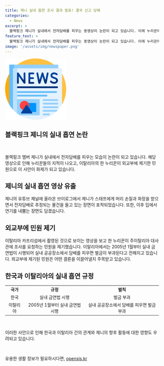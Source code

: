 ```yaml
---
title: 제니 실내 흡연 조사 결과 발표! 결국 신고 당해
categories:
  - News
excerpt: >
  블랙핑크 제니가 실내에서 전자담배를 피우는 동영상이 논란이 되고 있습니다. 이에 누리꾼이 해당 사건을 대한민국 대사관에 신고했으며, 이탈리아의 실내 금연법을 언급하며 제니에 대한 엄중한 조사와 처분을 촉구했습니다. 또한, 외교부에 민원까지 접수했다고 밝혔습니다. 해당 동영상을 통해 제니의 태도에 대한 비판이 이어지고 있으며, 논란은 확산 중입니다. (총 149자)
feature_text: >
  블랙핑크 제니가 실내에서 전자담배를 피우는 동영상이 논란이 되고 있습니다. 이에 누리꾼이 해당 사건을 대한민국 대사관에 신고했으며, 이탈리아의 실내 금연법을 언급하며 제니에 대한 엄중한 조사와 처분을 촉구했습니다. 또한, 외교부에 민원까지 접수했다고 밝혔습니다. 해당 동영상을 통해 제니의 태도에 대한 비판이 이어지고 있으며, 논란은 확산 중입니다. (총 149자)
image: '/assets/img/newspaper.png'
---
```


<p><img src="/assets/img/newspaper.png" alt="kimp 속보" /></p>

<h2>블랙핑크 제니의 실내 흡연 논란</h2>

<p data-ke-size="size16">&nbsp;</p>

<p>블랙핑크 멤버 제니가 실내에서 전자담배를 피우는 모습이 논란이 되고 있습니다. 해당 영상으로 인해 누리꾼들의 지적이 나오고, 이탈리아의 한 누리꾼이 외교부에 제기한 민원으로 이 사안이 화제가 되고 있습니다.</p>

<h2 data-ke-size="size26">제니의 실내 흡연 영상 유출</h2>

<p>제니의 유튜브 채널에 올라온 브이로그에서 제니가 스태프에게 머리 손질과 화장을 받으면서 전자담배로 추정되는 물건을 들고 있는 장면이 포착되었습니다. 또한, 이후 입에서 연기를 내뿜는 장면도 담겼습니다.</p>

<h2 data-ke-size="size26">외교부에 민원 제기</h2>

<p>이탈리아 카프리섬에서 촬영된 것으로 보이는 영상을 보고 한 누리꾼이 주이탈리아 대사관에 조사를 요청하는 민원을 제기했습니다. 이탈리아에서는 2005년 1월부터 실내 금연법이 시행되어 실내 공공장소에서 담배를 피우면 벌금이 부과된다고 전해지고 있습니다. 외교부에 제기된 민원은 어떤 결론을 이끌어낼지 주목받고 있습니다.</p>

<h2 data-ke-size="size26">한국과 이탈리아의 실내 흡연 규정</h2>

<table>
  <tr>
    <td style="text-align: center; height: 17px;"><b>국가</b></td>
    <td style="text-align: center; height: 17px;"><b>규정</b></td>
    <td style="text-align: center; height: 17px;"><b>벌칙</b></td>
  </tr>
  <tr>
    <td style="text-align: center; height: 17px;">한국</td>
    <td style="text-align: center; height: 17px;">실내 금연법 시행</td>
    <td style="text-align: center; height: 17px;">벌금 부과</td>
  </tr>
  <tr>
    <td style="text-align: center; height: 17px;">이탈리아</td>
    <td style="text-align: center; height: 17px;">2005년 1월부터 실내 금연법 시행</td>
    <td style="text-align: center; height: 17px;">실내 공공장소에서 담배를 피우면 벌금 부과</td>
  </tr>
</table>

<p data-ke-size="size16">&nbsp;</p>

<p>이러한 사안으로 인해 한국과 이탈리아 간의 관계와 제니의 향후 활동에 대한 영향도 우려되고 있습니다.</p>

<p data-ke-size="size16">&nbsp;</p>
유용한 생활 정보가 필요하시다면, <a href="https://opensis.kr" rel="dofollow">opensis.kr</a>


